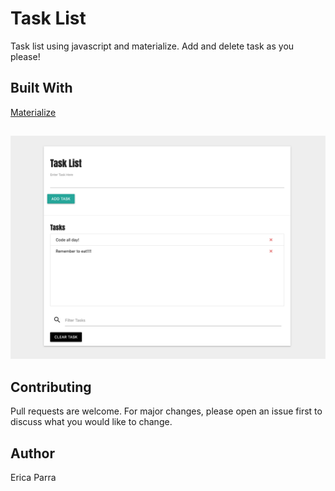# Task List
Task list using javascript and materialize. Add and delete task as you please!

## Built With 
[Materialize](https://materializecss.com/)

## 
![](assets/readme.png)
## Contributing

Pull requests are welcome. For major changes, please open an issue first to discuss what you would like to change.

## Author

Erica Parra





